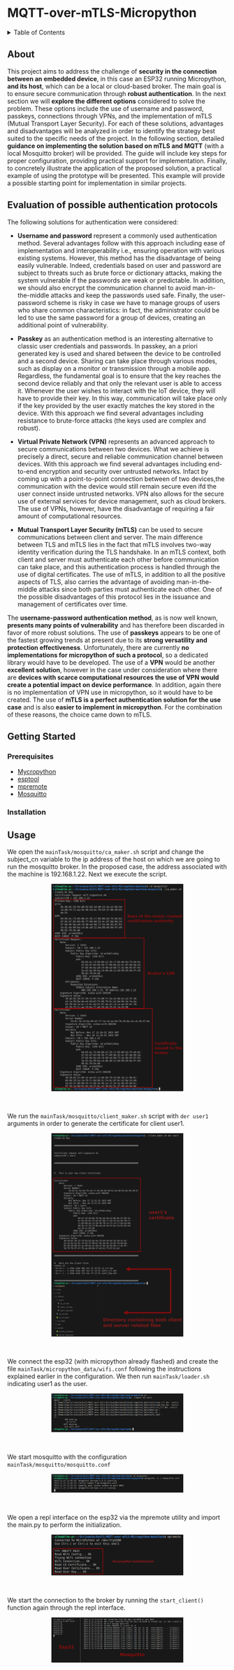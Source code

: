 # MQTT-over-mTLS-Micropython

<details>
  <summary>Table of Contents</summary>
  <ol>
    <li><a href="About">About</a></li>
    <li><a href="Evaluation of possible authentication protocols">Evaluation of possible authentication protocols</a></li>
    <li>
      <a href="#getting-started">Getting Started</a>
      <ul>
        <li><a href="#prerequisites">Prerequisites</a></li>
        <li><a href="#installation">Installation</a></li>
      </ul>
    </li>
    <li><a href="#usage">Usage</a></li>
  </ol>
</details>

## About
This project aims to address the challenge of **security in the connection between an embedded device**, in this case an ESP32 running Micropython, **and its host**, which can be a local or cloud-based broker. The main goal is to ensure secure communication through **robust authentication**. In the next section we will **explore the different options** considered to solve the problem. These options include the use of username and password, passkeys, connections through VPNs, and the implementation of mTLS (Mutual Transport Layer Security). For each of these solutions, advantages and disadvantages will be analyzed in order to identify the strategy best suited to the specific needs of the project. In the following section, detailed **guidance on implementing the solution based on mTLS and MQTT** (with a local Mosquitto broker) will be provided. The guide will include key steps for proper configuration, providing practical support for implementation. Finally, to concretely illustrate the application of the proposed solution, a practical example of using the prototype will be presented. This example will provide a possible starting point for implementation in similar projects.

## Evaluation of possible authentication protocols
The following solutions for authentication were considered:

- **Username and password** represent a commonly used authentication method. Several advantages follow with this approach including ease of implementation and interoperability i.e., ensuring operation with various existing systems. However, this method has the disadvantage of being easily vulnerable. Indeed, credentials based on user and password are subject to threats such as brute force or dictionary attacks, making the system vulnerable if the passwords are weak or predictable. In addition, we should also encrypt the communication channel to avoid man-in-the-middle attacks and keep the passwords used safe. Finally, the user-password scheme is risky in case we have to manage groups of users who share common characteristics: in fact, the administrator could be led to use the same password for a group of devices, creating an additional point of vulnerability.

- **Passkey** as an authentication method is an interesting alternative to classic user credentials and passwords. In passkey, an a priori generated key is used and shared between the device to be controlled and a second device. Sharing can take place through various modes, such as display on a monitor or transmission through a mobile app. Regardless, the fundamental goal is to ensure that the key reaches the second device reliably and that only the relevant user is able to access it. Whenever the user wishes to interact with the IoT device, they will have to provide their key. In this way, communication will take place only if the key provided by the user exactly matches the key stored in the device. With this approach we find several advantages including resistance to brute-force attacks (the keys used are complex and robust).

- **Virtual Private Network (VPN)** represents an advanced approach to secure communications between two devices. What we achieve is precisely a direct, secure and reliable communication channel between devices. With this approach we find several advantages including end-to-end encryption and security over untrusted networks. Infact by coming up with a point-to-point connection between of two devices,the communication with the device would still remain secure even ifd the user connect inside untrusted networks. VPN also allows for the secure use of external services for device management, such as cloud brokers. The use of VPNs, however, have the disadvantage of requiring a fair amount of computational resources.

- **Mutual Transport Layer Security (mTLS)** can be used to secure communications between client and server. The main difference between TLS and mTLS lies in the fact that mTLS involves two-way identity verification during the TLS handshake. In an mTLS context, both client and server must authenticate each other before communication can take place, and this authentication process is handled through the use of digital certificates. The use of mTLS, in addition to all the positive aspects of TLS, also carries the advantage of avoiding man-in-the-middle attacks since both parties must authenticate each other. One of the possible disadvantages of this protocol lies in the issuance and management of certificates over time.

The **username-password authentication method**, as is now well known, **presents many points of vulnerability** and has therefore been discarded in favor of more robust solutions. The use of **passkeys** appears to be one of the fastest growing trends at present due to its **strong versatility and protection effectiveness**. Unfortunately, there are currently **no implementations for micropython of such a protocol**, so a dedicated library would have to be developed. The use of a **VPN** would be another **excellent solution**, however in the case under consideration where there are **devices with scarce computational resources the use of VPN would create a potential impact on device performance**. In addition, again there is no implementation of VPN use in micropython, so it would have to be created. The use of **mTLS is a perfect authentication solution for the use case** and is also **easier to implement in micropython**. For the combination of these reasons, the choice came down to mTLS.

## Getting Started

### Prerequisites

- [Mycropython](https://micropython.org/download/)
- [esptool](https://github.com/espressif/esptool/)
- [mpremote](https://docs.micropython.org/en/latest/reference/mpremote.html) 
- [Mosquitto](https://mosquitto.org/download/)

### Installation

## Usage
We open the `mainTask/mosquitto/ca_maker.sh` script and change the subject_cn variable to the ip address of the host on which we are going to run the mosquitto broker.
In the proposed case, the address associated with the machine is 192.168.1.22.
Next we execute the script.

<p align="center">
  <img src="mainTask/media/ca_maker.png" width="60%"/><br>
</p>
<br>

We run the `mainTask/mosquitto/client_maker.sh` script with `der user1` arguments in order to generate the certificate for client user1.
<p align="center">
  <img src="mainTask/media/client_maker.png" width="60%"/><br>
</p>
<br>

We connect the esp32 (with micropython already flashed) and create the file `mainTask/micropython_data/wifi.conf` following the instructions explained earlier in the configuration.
We then run `mainTask/loader.sh` indicating user1 as the user.
<p align="center">
  <img src="mainTask/media/loader.png" width="60%"/><br>
</p>
<br>

We start mosquitto with the configuration `mainTask/mosquitto/mosquitto.conf`
<p align="center">
  <img src="mainTask/media/mosquitto.png" width="60%"/><br>
</p>
<br>

We open a repl interface on the esp32 via the mpremote utility and import the main.py to perform the initialization.
<p align="center">
  <img src="mainTask/media/main.png" width="60%"/><br>
</p>
<br>

We start the connection to the broker by running the `start_client()` function again through the repl interface.
<p align="center">
  <img src="mainTask/media/start_client.png" width="60%"/><br>
</p>





